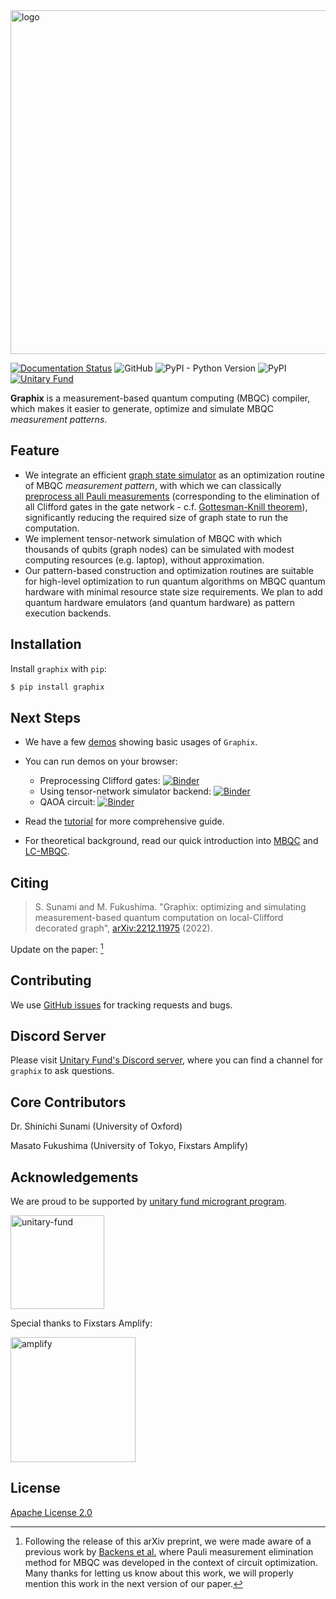 <img src="https://github.com/TeamGraphix/graphix/raw/master/docs/logo/black_with_name.png" alt="logo" width="550">

[![Documentation Status](https://readthedocs.org/projects/graphix/badge/?version=latest)](https://graphix.readthedocs.io/en/latest/?badge=latest)
![GitHub](https://img.shields.io/github/license/TeamGraphix/graphix)
![PyPI - Python Version](https://img.shields.io/pypi/pyversions/graphix)
![PyPI](https://img.shields.io/pypi/v/graphix)
[![Unitary Fund](https://img.shields.io/badge/Supported%20By-UNITARY%20FUND-brightgreen.svg)](https://unitary.fund/)

**Graphix** is a measurement-based quantum computing (MBQC) compiler, which makes it easier to generate, optimize and simulate MBQC *measurement patterns*.

## Feature

- We integrate an efficient [graph state simulator](https://graphix.readthedocs.io/en/latest/lc-mbqc.html) as an optimization routine of MBQC *measurement pattern*, with which we can classically [preprocess all Pauli measurements](https://graphix.readthedocs.io/en/latest/tutorial.html#performing-pauli-measurements) (corresponding to the elimination of all Clifford gates in the gate network - c.f. [Gottesman-Knill theorem](https://en.wikipedia.org/wiki/Gottesman–Knill_theorem)), significantly reducing the required size of graph state to run the computation.
- We implement tensor-network simulation of MBQC with which thousands of qubits (graph nodes) can be simulated with modest computing resources (e.g. laptop), without approximation.
- Our pattern-based construction and optimization routines are suitable for high-level optimization to run quantum algorithms on MBQC quantum hardware with minimal resource state size requirements. We plan to add quantum hardware emulators (and quantum hardware) as pattern execution backends.

## Installation
Install `graphix` with `pip`:

```bash
$ pip install graphix
```

## Next Steps

- We have a few [demos](https://graphix.readthedocs.io/en/latest/gallery/index.html) showing basic usages of `Graphix`.
- You can run demos on your browser:
  - Preprocessing Clifford gates: [![Binder](https://mybinder.org/badge_logo.svg)](https://mybinder.org/v2/gh/TeamGraphix/graphix-examples/HEAD?labpath=deutsch-jozsa.ipynb)
  - Using tensor-network simulator backend: [![Binder](https://mybinder.org/badge_logo.svg)](https://mybinder.org/v2/gh/TeamGraphix/graphix-examples/HEAD?labpath=qft_with_tn.ipynb)
  - QAOA circuit: [![Binder](https://mybinder.org/badge_logo.svg)](https://mybinder.org/v2/gh/TeamGraphix/graphix-examples/HEAD?labpath=qaoa.ipynb)

- Read the [tutorial](https://graphix.readthedocs.io/en/latest/tutorial.html) for more comprehensive guide.

- For theoretical background, read our quick introduction into [MBQC](https://graphix.readthedocs.io/en/latest/intro.html) and [LC-MBQC](https://graphix.readthedocs.io/en/latest/lc-mbqc.html).

## Citing

> S. Sunami and M. Fukushima. "Graphix: optimizing and simulating measurement-based quantum computation on local-Clifford decorated graph", 
> [arXiv:2212.11975](https://arxiv.org/abs/2212.11975) (2022).

Update on the paper: [^1]

[^1]: Following the release of this arXiv preprint, we were made aware of a previous work by [Backens et al.](https://quantum-journal.org/papers/q-2021-03-25-421/) where Pauli measurement elimination method for MBQC was developed in the context of circuit optimization. 
Many thanks for letting us know about this work, we will properly mention this work in the next version of our paper.

## Contributing

We use [GitHub issues](https://github.com/TeamGraphix/graphix/issues) for tracking requests and bugs. 

## Discord Server

Please visit [Unitary Fund's Discord server](https://discord.com/servers/unitary-fund-764231928676089909), where you can find a channel for `graphix` to ask questions.

## Core Contributors

Dr. Shinichi Sunami (University of Oxford)

Masato Fukushima (University of Tokyo, Fixstars Amplify)

## Acknowledgements

We are proud to be supported by [unitary fund microgrant program](https://unitary.fund/grants.html). 

<p><a href="https://unitary.fund/grants.html">
<img src="https://user-images.githubusercontent.com/33350509/233384863-654485cf-b7d0-449e-8868-265c6fea2ced.png" alt="unitary-fund" width="150"/>
</a></p>

Special thanks to Fixstars Amplify:

<p><a href="https://amplify.fixstars.com/en/">
<img src="https://github.com/TeamGraphix/graphix/raw/master/docs/imgs/fam_logo.png" alt="amplify" width="200"/>
</a></p>


## License

[Apache License 2.0](LICENSE)
